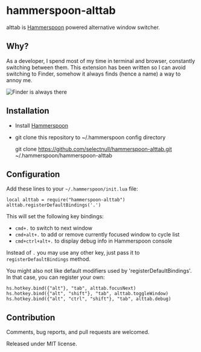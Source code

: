 hammerspoon-alttab
==================

alttab is [Hammerspoon](http://www.hammerspoon.org/) powered alternative window
switcher.

Why?
----

As a developer, I spend most of my time in terminal and browser, constantly
switching between them. This extension has been written so I can avoid
switching to Finder, somehow it always finds (hence a name) a way to annoy me.

![Finder is always there](commtab.png)

Installation
------------

* Install [Hammerspoon](http://www.hammerspoon.org/)
* git clone this repository to ~/.hammerspoon config directory

    git clone https://github.com/selectnull/hammerspoon-alttab.git ~/.hammerspoon/hammerspoon-alttab

Configuration
-------------

Add these lines to your `~/.hammerspoon/init.lua` file:

    local alttab = require("hammerspoon-alttab")
    alttab.registerDefaultBindings('.')

This will set the following key bindings:

* `cmd+.` to switch to next window
* `cmd+alt+.` to add or remove currently focused window to cycle list
* `cmd+ctrl+alt+.` to display debug info in Hammerspoon console

Instead of `.` you may use any other key, just pass it to
`registerDefaultBindings` method.

You might also not like default modifiers used by 'registerDefaultBindings'. In
that case, you can register your own:

    hs.hotkey.bind({"alt"}, "tab", alttab.focusNext)
    hs.hotkey.bind({"alt", "shift"}, "tab", alttab.toggleWindow)
    hs.hotkey.bind({"alt", "ctrl", "shift"}, "tab", alttab.debug)

Contribution
------------

Comments, bug reports, and pull requests are welcomed.

Released under MIT license.
